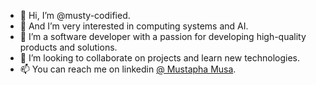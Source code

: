 - 👋 Hi, I’m @musty-codified.
- 👀 And I’m very interested in computing systems and AI.
- 🌱 I’m a software developer with a passion for developing high-quality products and solutions.
- 💞️ I’m looking to collaborate on projects and learn new technologies.
- 📫 You can reach me on linkedin [@ Mustapha Musa](https://www.linkedin.com/in/mustapha-musa/).

<!---
musty-codified/musty-codified is a ✨ special ✨ repository because its `README.md` (this file) appears on your GitHub profile.
You can click the Preview link to take a look at your changes.
--->
